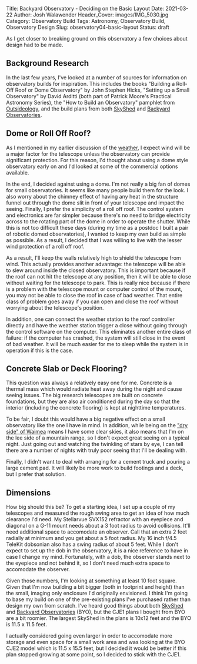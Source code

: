 Title: Backyard Observatory - Deciding on the Basic Layout
Date: 2021-03-22
Author: Josh Walawender
Header_Cover: images/IMG_5030.jpg
Category: Observatory Build
Tags: Astronomy, Observatory Build, Observatory Design
Slug: observatory04-basic-layout
Status: draft

As I get closer to breaking ground on this observatory a few choices about design had to be made.

## Background Research

In the last few years, I've looked at a number of sources for information on observatory builds for inspiration.  This includes the books "Building a Roll-Off Roof or Dome Observatory" by John Stephen Hicks, "Setting up a Small Observatory" by David Arditti (both part of Patrick Moore's Practical Astronomy Series), the "How to Build an Observatory" pamphlet from [Outsideology](http://outsideology.com), and the build plans from both [SkyShed](https://www.skyshed.com) and [Backyard Observatories](https://backyardobservatories.com).

## Dome or Roll Off Roof?

As I mentioned in my earlier discussion of the [weather](observatory02-weather), I expect wind will be a major factor for the telescope unless the observatory can provide significant protection.  For this reason, I'd thought about using a dome style observatory early on and I'd looked at some of the commercial options available.

In the end, I decided against using a dome.  I'm not really a big fan of domes for small observatories.  It seems like many people build them for the look.  I also worry about the chimney effect of having any heat in the structure funnel out through the dome slit in front of your telescope and impact the seeing.  Finally, I prefer the simplicity of a roll off roof.  The control system and electronics are far simpler because there's no need to bridge electricity across to the rotating part of the dome in order to operate the shutter.  While this is not too difficult these days (during my time as a postdoc I built a pair of robotic domed observatories), I wanted to keep my own build as simple as possible.  As a result, I decided that I was willing to live with the lesser wind protection of a roll off roof.

As a result, I'll keep the walls relatively high to shield the telescope from wind.  This actually provides another advantage: the telescope will be able to slew around inside the closed observatory.  This is important because if the roof can not hit the telescope at any position, then it will be able to close without waiting for the telescope to park.  This is really nice because if there is a problem with the telescope mount or computer control of the mount, you may not be able to close the roof in case of bad weather.  That entire class of problem goes away if you can open and close the roof without worrying about the telescope's position.

In addition, one can connect the weather station to the roof controller directly and have the weather station trigger a close without going through the control software on the computer.  This eliminates another entire class of failure: if the computer has crashed, the system will still close in the event of bad weather.  It will be much easier for me to sleep while the system is in operation if this is the case.

## Concrete Slab or Deck Flooring?

This question was always a relatively easy one for me.  Concrete is a thermal mass which would radiate heat away during the night and cause seeing issues.  The big research telescopes are built on concrete foundations, but they are also air conditioned during the day so that the interior (including the concrete flooring) is kept at nighttime temperatures.

To be fair, I doubt this would have a big negative effect on a small observatory like the one I have in mind.  In addition, while being on the ["dry side" of Waimea](observatory02-weather) means I have some clear skies, it also means that I'm on the lee side of a mountain range, so I don't expect great seeing on a typical night.  Just going out and watching the twinkling of stars by eye, I can tell there are a number of nights with truly poor seeing that I'll be dealing with.

Finally, I didn't want to deal with arranging for a cement truck and pouring a large cement pad.  It will likely be more work to build footings and a deck, but I prefer that solution.

## Dimensions

How big should this be?  To get a starting idea, I set up a couple of my telescopes and measured the rough swing area to get an idea of how much clearance I'd need.  My Stellarvue SVX152 refractor with an eyepiece and diagonal on a G-11 mount needs about a 3 foot radius to avoid collisions.  It'll need additional space to accomodate an observer.  Call that an extra 2 feet radially at minimum and you get about a 5 foot radius.  My 16 inch f/4.5 TeleKit dobsonian also has a swing radius of about 5 feet.  While I don't expect to set up the dob in the observatory, it is a nice reference to have in case I change my mind.  Fortunately, with a dob, the observer stands next to the eyepiece and not behind it, so I don't need much extra space to accomodate the observer.

Given those numbers, I'm looking at something at least 10 foot square.  Given that I'm now building a bit bigger (both in footprint and height) than the small, imaging only enclosure I'd originally envisioned.  I think I'm going to base my build on one of the pre-existing plans I've purchased rather than design my own from scratch.  I've heard good things about both [SkyShed](https://www.skyshed.com) and [Backyard Observatories](https://backyardobservatories.com) (BYO), but the CJE1 plans I bought from BYO are a bit roomier.  The largest SkyShed in the plans is 10x12 feet and the BYO is 11.5 x 11.5 feet.

I actually considered going even larger in order to accomodate more storage and even space for a small work area and was looking at the BYO CJE2 model which is 11.5 x 15.5 feet, but I decided it would be better if this plan stopped growing at some point, so I decided to stick with the CJE1.
